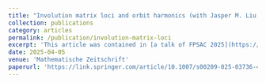 ```yaml
---
title: "Involution matrix loci and orbit harmonics (with Jasper M. Liu, Yichen Ma, and Brendon Rhoades)"
collection: publications
category: articles
permalink: /publication/involution-matrix-loci
excerpt: 'This article was contained in [a talk of FPSAC 2025](https://www.math.sci.hokudai.ac.jp/sympo/fpsac2025/public/slides/liu.pdf)'
date: 2025-04-05
venue: 'Mathematische Zeitschrift'
paperurl: 'https://link.springer.com/article/10.1007/s00209-025-03736-4'
---
```


